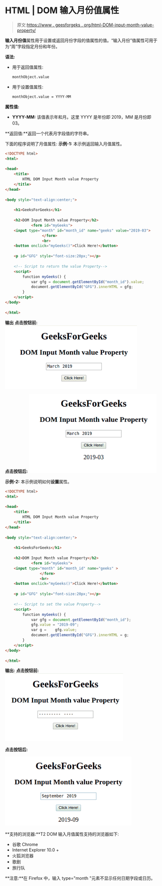 # HTML | DOM 输入月份值属性

> 原文:[https://www . geesforgeks . org/html-DOM-input-month-value-property/](https://www.geeksforgeeks.org/html-dom-input-month-value-property/)

**输入月份值**属性用于设置或返回月份字段的值属性的值。“输入月份”值属性可用于为“周”字段指定月份和年份。

**语法:**

*   用于返回值属性:

    ```html
    monthObject.value
    ```

*   用于设置值属性:

    ```html
    monthObject.value = YYYY-MM
    ```

**属性值:**

*   **YYYY-MM:** 该值表示年和月。这里 YYYY 是年份即 2019，MM 是月份即 03。

**返回值:**返回一个代表月字段值的字符串。

下面的程序说明了月值属性:
**示例-1:** 本示例返回输入月值属性。

```html
<!DOCTYPE html> 
<html> 

<head> 
    <title> 
        HTML DOM Input Month value Property
    </title> 
</head> 

<body style="text-align:center;"> 

    <h1>GeeksForGeeks</h1> 

    <h2>DOM Input Month value Property</h2> 
            <form id="myGeeks">
    <input type="month" id="month_id" name="geeks" value="2019-03"> 
                 </form>
                 <br>
    <button onclick="myGeeks()">Click Here!</button> 

    <p id="GFG" style="font-size:20px;"></p> 

    <!-- Script to return the value Property-->
    <script> 
        function myGeeks() { 
            var gfg = document.getElementById("month_id").value;
            document.getElementById("GFG").innerHTML = gfg;
        } 
    </script> 
</body> 

</html>                     
```

**输出**
**点击按钮前:**
![](img/49570c811ebe63fcbe7410b7487da5d0.png)

**点击按钮后:**
![](img/f3f251e797c3f1d2bb3b428cb5ea2cef.png)

**示例-2:** 本示例说明如何**设置**属性。

```html
<!DOCTYPE html> 
<html> 

<head> 
    <title> 
        HTML DOM Input Month value Property
    </title> 
</head> 

<body style="text-align:center;"> 

    <h1>GeeksForGeeks</h1> 

    <h2>DOM Input Month value Property</h2> 
            <form id="myGeeks">
    <input type="month" id="month_id" name="geeks" > 
                </form>
                <br>
    <button onclick="myGeeks()">Click Here!</button> 

    <p id="GFG" style="font-size:20px;"></p> 

    <!-- Script to set the value Property-->
    <script> 
        function myGeeks() { 
            var gfg = document.getElementById("month_id");
            gfg.value = "2019-09";
            var g =    gfg.value;        
            document.getElementById("GFG").innerHTML = g;
        } 
    </script> 
</body> 

</html>                    
```

**输出:**
**点击按钮前:**
![](img/21cb01116d51278930e8a6539f337667.png)

**点击按钮后:**

![](img/bdfa34fa17ab5260ed3ccefc09ec1633.png)

**支持的浏览器:**T2 DOM 输入月值属性支持的浏览器如下:

*   谷歌 Chrome
*   Internet Explorer 10.0 +
*   火狐浏览器
*   歌剧
*   旅行队

**注意:**在 Firefox 中，输入 type="month "元素不显示任何日期字段或日历。